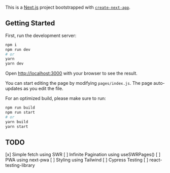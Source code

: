 This is a [Next.js](https://nextjs.org/) project bootstrapped with [`create-next-app`](https://github.com/zeit/next.js/tree/canary/packages/create-next-app).

## Getting Started

First, run the development server:

```bash
npm i
npm run dev
# or
yarn
yarn dev
```

Open [http://localhost:3000](http://localhost:3000) with your browser to see the result.

You can start editing the page by modifying `pages/index.js`. The page auto-updates as you edit the file.

For an optimized build, please make sure to run:

```bash
npm run build
npm run start
# or
yarn build
yarn start
```

## TODO

[x] Simple fetch using SWR
[ ] Infinite Pagination using useSWRPages()
[ ] PWA using next-pwa
[ ] Styling using Tailwind
[ ] Cypress Testing
[ ] react-testing-library